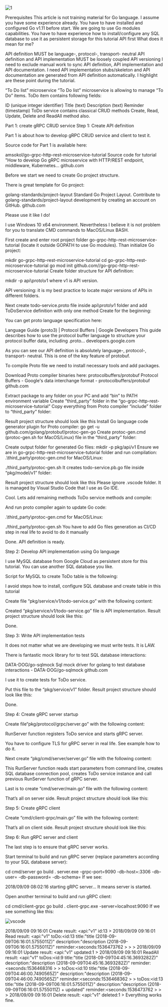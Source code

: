 ![1](1.jpg)

Prerequisites
This article is not training material for Go language. I assume you have some experience already.
You have to have installed and configured Go v1.11 before start. We are going to use Go modules capabilities.
You have to have experience how to install/configure any SQL database to use it as persistent storage for this tutorial
API first
What does it mean for me?

API definition MUST be language-, protocol-, transport- neutral
API definition and API implementation MUST be loosely coupled
API versioning
I need to exclude manual work to sync API definition, API implementation and API documentation. I need API implementation stubs/skeleton and API documentation are generated from API definition automatically.
I highlight are these point during the tutorial.

“To Do list” microservice
“To Do list” microservice is allowing to manage “To Do” items. ToDo item contains following fields:

ID (unique integer identifier)
Title (text)
Description (text)
Reminder (timestamp)
ToDo service contains classical CRUD methods Create, Read, Update, Delete and ReadAll method also.

Part 1: create gRPC CRUD service
Step 1: Create API definition

Part 1 is about how to develop gRPC CRUD service and client to test it.

Source code for Part 1 is available here:

amsokol/go-grpc-http-rest-microservice-tutorial
Source code for tutorial "How to develop Go gRPC microservice with HTTP/REST endpoint, middleware, Kubernetes…
github.com

Before we start we need to create Go project structure.

There is great template for Go project:

golang-standards/project-layout
Standard Go Project Layout. Contribute to golang-standards/project-layout development by creating an account on GitHub.
github.com

Please use it like I do!

I use Windows 10 x64 environment. Nevertheless I believe it is not problem for you to translate CMD commands to MacOS/Linux BASH.

First create and enter root project folder go-grpc-http-rest-microservice-tutorial (locate it outside GOPATH to use Go modules). Than initialize Go project:

mkdir go-grpc-http-rest-microservice-tutorial
cd go-grpc-http-rest-microservice-tutorial
go mod init github.com/<you>/go-grpc-http-rest-microservice-tutorial
Create folder structure for API definition:

mkdir -p api\proto\v1
where v1 is API version.

API versioning: it is my best practice to locate major versions of APIs in different folders.

Next create todo-service.proto file inside api\proto\v1 folder and add ToDoService definition with only one method Create for the beginning:


You can get proto language specification here:

Language Guide (proto3) | Protocol Buffers | Google Developers
This guide describes how to use the protocol buffer language to structure your protocol buffer data, including .proto…
developers.google.com

As you can see our API definition is absolutely language-, protocol-, transport- neutral. This is one of the key feature of protobuf.

To compile Proto file we need to install necessary tools and add packages.

Download Proto compiler binaries here:
protocolbuffers/protobuf
Protocol Buffers - Google's data interchange format - protocolbuffers/protobuf
github.com

Extract package to any folder on your PC and add “bin” to PATH environment variable
Create “third_party” folder in the “go-grpc-http-rest-microservice-tutorial”
Copy everything from Proto compiler “include” folder to “third_party” folder:

Result project structure should look like this
Install Go language code generator plugin for Proto compiler:
go get -u github.com/golang/protobuf/protoc-gen-go
Create protoc-gen.cmd (protoc-gen.sh for MacOS/Linux) file in the “third_party” folder:

Create output folder for generated Go files:
mkdir -p pkg/api/v1
Ensure we are in go-grpc-http-rest-microservice-tutorial folder and run compilation:
.\third_party\protoc-gen.cmd
for MacOS/Linux:

./third_party/protoc-gen.sh
It creates todo-service.pb.go file inside “pkg/model/v1” folder:


Result project structure should look like this
Please ignore .vscode folder. It is managed by Visual Studio Code that I use as Go IDE.

Cool. Lets add remaining methods ToDo service methods and compile:


And run proto compiler again to update Go code:

.\third_party\protoc-gen.cmd
for MacOS/Linux:

./third_party/protoc-gen.sh
You have to add Go files generation as CI/CD step in real life to avoid to do it manually

Done. API definition is ready.

Step 2: Develop API implementation using Go language

I use MySQL database from Google Cloud as persistent store for this tutorial. You can use another SQL database you like.

Script for MySQL to create ToDo table is the following:


I avoid steps how to install, configure SQL database and create table in this tutorial

Create file “pkg/service/v1/todo-service.go” with the following content:


Created “pkg/service/v1/todo-service.go” file is API implementation. Result project structure should look like this:


Done.

Step 3: Write API implementation tests

It does not matter what we are developing we must write tests. It is LAW.

There is fantastic mock library for to test SQL database interactions:

DATA-DOG/go-sqlmock
Sql mock driver for golang to test database interactions - DATA-DOG/go-sqlmock
github.com

I use it to create tests for ToDo service.

Put this file to the “pkg/service/v1” folder. Result project structure should look like this:


Done.

Step 4: Create gRPC server startup

Create file“pkg/protocol/grpc/server.go” with the following content:


RunServer function registers ToDo service and starts gRPC server.

You have to configure TLS for gRPC server in real life. See example how to do it.

Next create “pkg/cmd/server/server.go” file with the following content:


This RunServer function reads start parameters from command line, creates SQL database connection pool, creates ToDo service instance and call previous RunServer function of gRPC server.

Last is to create “cmd/server/main.go” file with the following content:


That’s all on server side. Result project structure should look like this:


Step 5: Create gRPC client

Create “cmd/client-grpc/main.go” file with the following content:


That’s all on client side. Result project structure should look like this:


Step 6: Run gRPC server and client

The last step is to ensure that gRPC server works.

Start terminal to build and run gRPC server (replace parameters according to your SQL database server):

cd cmd/server
go build .
server.exe -grpc-port=9090 -db-host=<HOST>:3306 -db-user=<USER> -db-password=<PASSWORD> -db-schema=<SCHEMA>
If we see:

2018/09/09 08:02:16 starting gRPC server...
It means server is started.

Open another terminal to build and run gRPC client:

cd cmd/client-grpc
go build .
client-grpc.exe -server=localhost:9090
If we see something like this:

![vscode](vscode.jpg)

2018/09/09 09:16:01 Create result: <api:"v1" id:13 >
2018/09/09 09:16:01 Read result: <api:"v1" toDo:<id:13 title:"title (2018-09-09T06:16:01.5755011Z)" description:"description (2018-09-09T06:16:01.5755011Z)" reminder:<seconds:1536473762 > > >
2018/09/09 09:16:01 Update result: <api:"v1" updated:1 >
2018/09/09 09:16:01 ReadAll result: <api:"v1" toDos:<id:9 title:"title (2018-09-09T04:45:16.3693282Z)" description:"description (2018-09-09T04:45:16.3693282Z)" reminder:<seconds:1536468316 > > toDos:<id:10 title:"title (2018-09-09T04:46:00.7490565Z)" description:"description (2018-09-09T04:46:00.7490565Z)" reminder:<seconds:1536468362 > > toDos:<id:13 title:"title (2018-09-09T06:16:01.5755011Z)" description:"description (2018-09-09T06:16:01.5755011Z) + updated" reminder:<seconds:1536473762 > > >
2018/09/09 09:16:01 Delete result: <api:"v1" deleted:1 >
Everything works fine.